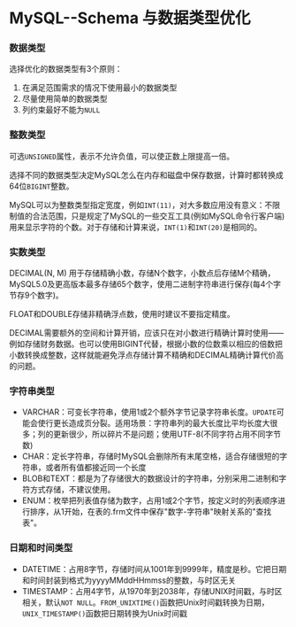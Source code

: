 # MySQL--Schema 与数据类型优化

### 数据类型

选择优化的数据类型有3个原则：

1. 在满足范围需求的情况下使用最小的数据类型
2. 尽量使用简单的数据类型
3. 列约束最好不能为`NULL`

### 整数类型

可选`UNSIGNED`属性，表示不允许负值，可以使正数上限提高一倍。

选择不同的数据类型决定MySQL怎么在内存和磁盘中保存数据，计算时都转换成64位`BIGINT`整数。

MySQL可以为整数类型指定宽度，例如`INT(11)`，对大多数应用没有意义：不限制值的合法范围，只是规定了MySQL的一些交互工具(例如MySQL命令行客户端)用来显示字符的个数。对于存储和计算来说，`INT(1)`和`INT(20)`是相同的。

### 实数类型

DECIMAL(N, M) 用于存储精确小数，存储N个数字，小数点后存储M个精确，MySQL5.0及更高版本最多存储65个数字，使用二进制字符串进行保存(每4个字节存9个数字)。

FLOAT和DOUBLE存储非精确浮点数，使用时建议不要指定精度。

DECIMAL需要额外的空间和计算开销，应该只在对小数进行精确计算时使用——例如存储财务数据。也可以使用BIGINT代替，根据小数的位数乘以相应的倍数把小数转换成整数，这样就能避免浮点存储计算不精确和DECIMAL精确计算代价高的问题。

### 字符串类型

- VARCHAR：可变长字符串，使用1或2个额外字节记录字符串长度。`UPDATE`可能会使行更长造成页分裂。适用场景：字符串列的最大长度比平均长度大很多；列的更新很少，所以碎片不是问题；使用UTF-8(不同字符占用不同字节数)
- CHAR：定长字符串，存储时MySQL会删除所有末尾空格，适合存储很短的字符串，或者所有值都接近同一个长度
- BLOB和TEXT：都是为了存储很大的数据设计的字符串，分别采用二进制和字符方式存储，不建议使用。
- ENUM：枚举把列表值存储为数字，占用1或2个字节，按定义时的列表顺序进行排序，从1开始，在表的.frm文件中保存"数字-字符串"映射关系的"查找表"。

### 日期和时间类型

- DATETIME：占用8字节，存储时间从1001年到9999年，精度是秒。它把日期和时间封装到格式为yyyyMMddHHmmss的整数，与时区无关
- TIMESTAMP：占用4字节，从1970年到2038年，存储UNIX时间戳，与时区相关，默认`NOT NULL`。`FROM_UNIXTIME()`函数把Unix时间戳转换为日期，`UNIX_TIMESTAMP()`函数把日期转换为Unix时间戳





